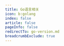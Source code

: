 ```yaml
---
title: Go语言相关
icon: b:golang
index: false
article: false
pageInfo: false
redirectTo: go-version.md
breadcrumbExclude: true
---
```


